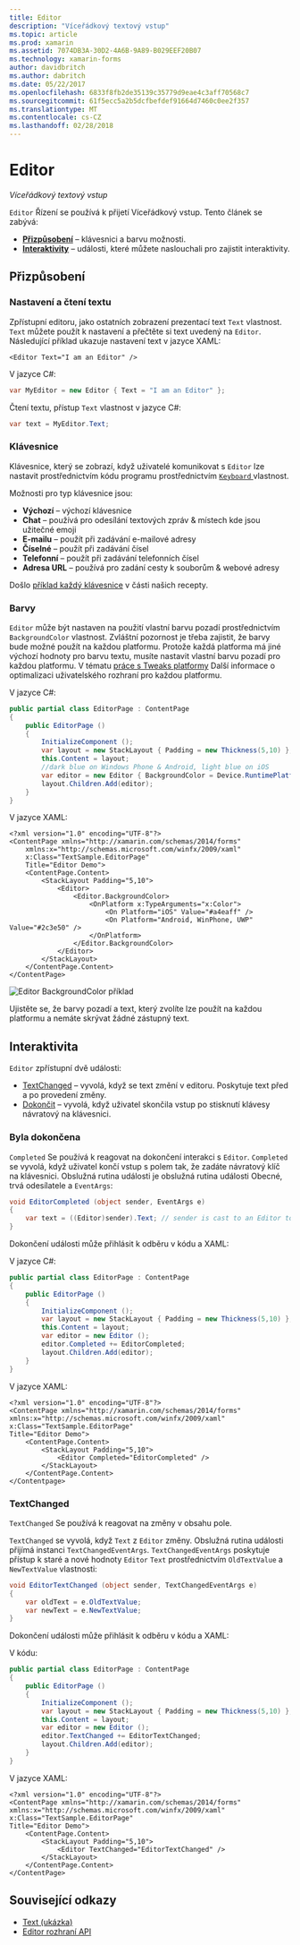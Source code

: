 ```yaml
---
title: Editor
description: "Víceřádkový textový vstup"
ms.topic: article
ms.prod: xamarin
ms.assetid: 7074DB3A-30D2-4A6B-9A89-B029EEF20B07
ms.technology: xamarin-forms
author: davidbritch
ms.author: dabritch
ms.date: 05/22/2017
ms.openlocfilehash: 6833f8fb2de35139c35779d9eae4c3aff70568c7
ms.sourcegitcommit: 61f5ecc5a2b5dcfbefdef91664d7460c0ee2f357
ms.translationtype: MT
ms.contentlocale: cs-CZ
ms.lasthandoff: 02/28/2018
---
```

# <a name="editor"></a>Editor

_Víceřádkový textový vstup_

`Editor` Řízení se používá k přijetí Víceřádkový vstup. Tento článek se zabývá:

- **[Přizpůsobení](#Customization)**  &ndash; klávesnici a barvu možnosti.
- **[Interaktivity](#Interactivity)**  &ndash; události, které můžete naslouchali pro zajistit interaktivity.

## <a name="customization"></a>Přizpůsobení

### <a name="setting-and-reading-text"></a>Nastavení a čtení textu

Zpřístupní editoru, jako ostatních zobrazení prezentací text `Text` vlastnost. `Text` můžete použít k nastavení a přečtěte si text uvedený na `Editor`. Následující příklad ukazuje nastavení text v jazyce XAML:

```xaml
<Editor Text="I am an Editor" />
```

V jazyce C#:

```csharp
var MyEditor = new Editor { Text = "I am an Editor" };
```

Čtení textu, přístup `Text` vlastnost v jazyce C#:

```csharp
var text = MyEditor.Text;
```

### <a name="keyboards"></a>Klávesnice

Klávesnice, který se zobrazí, když uživatelé komunikovat s `Editor` lze nastavit prostřednictvím kódu programu prostřednictvím [ ``Keyboard`` ](https://developer.xamarin.com/api/type/Xamarin.Forms.Keyboard/) vlastnost.

Možnosti pro typ klávesnice jsou:

- **Výchozí** &ndash; výchozí klávesnice
- **Chat** &ndash; používá pro odesílání textových zpráv & místech kde jsou užitečné emoji
- **E-mailu** &ndash; použít při zadávání e-mailové adresy
- **Číselné** &ndash; použít při zadávání čísel
- **Telefonní** &ndash; použít při zadávání telefonních čísel
- **Adresa URL** &ndash; používá pro zadání cesty k souborům & webové adresy

Došlo [příklad každý klávesnice](https://developer.xamarin.com/recipes/cross-platform/xamarin-forms/choose-keyboard-for-entry/) v části našich recepty.

### <a name="colors"></a>Barvy

`Editor` může být nastaven na použití vlastní barvu pozadí prostřednictvím `BackgroundColor` vlastnost. Zvláštní pozornost je třeba zajistit, že barvy bude možné použít na každou platformu. Protože každá platforma má jiné výchozí hodnoty pro barvu textu, musíte nastavit vlastní barvu pozadí pro každou platformu. V tématu [práce s Tweaks platformy](~/xamarin-forms/platform/device.md) Další informace o optimalizaci uživatelského rozhraní pro každou platformu.

V jazyce C#:

```csharp
public partial class EditorPage : ContentPage
{
    public EditorPage ()
    {
        InitializeComponent ();
        var layout = new StackLayout { Padding = new Thickness(5,10) };
        this.Content = layout;
        //dark blue on Windows Phone & Android, light blue on iOS
        var editor = new Editor { BackgroundColor = Device.RuntimePlatform == Device.iOS ? Color.FromHex("#A4EAFF") : Color.FromHex("#2c3e50") };
        layout.Children.Add(editor);
    }
}
```

V jazyce XAML:

```xaml
<?xml version="1.0" encoding="UTF-8"?>
<ContentPage xmlns="http://xamarin.com/schemas/2014/forms"
    xmlns:x="http://schemas.microsoft.com/winfx/2009/xaml"
    x:Class="TextSample.EditorPage"
    Title="Editor Demo">
    <ContentPage.Content>
        <StackLayout Padding="5,10">
            <Editor>
                <Editor.BackgroundColor>
                    <OnPlatform x:TypeArguments="x:Color">
                        <On Platform="iOS" Value="#a4eaff" />
                        <On Platform="Android, WinPhone, UWP" Value="#2c3e50" />
                    </OnPlatform>
                </Editor.BackgroundColor>
            </Editor>
        </StackLayout>
    </ContentPage.Content>
</ContentPage>
```

![](editor-images/textbackgroundcolor.png "Editor BackgroundColor příklad")

Ujistěte se, že barvy pozadí a text, který zvolíte lze použít na každou platformu a nemáte skrývat žádné zástupný text.

## <a name="interactivity"></a>Interaktivita

`Editor` zpřístupní dvě události:

- [TextChanged](http://developer.xamarin.com/api/event/Xamarin.Forms.Editor.TextChanged/) &ndash; vyvolá, když se text změní v editoru. Poskytuje text před a po provedení změny.
- [Dokončit](http://developer.xamarin.com/api/event/Xamarin.Forms.Editor.Completed/) &ndash; vyvolá, když uživatel skončila vstup po stisknutí klávesy návratový na klávesnici.

### <a name="completed"></a>Byla dokončena

`Completed` Se používá k reagovat na dokončení interakci s `Editor`. `Completed` se vyvolá, když uživatel končí vstup s polem tak, že zadáte návratový klíč na klávesnici. Obslužná rutina události je obslužná rutina události Obecné, trvá odesílatele a `EventArgs`:

```csharp
void EditorCompleted (object sender, EventArgs e)
{
    var text = ((Editor)sender).Text; // sender is cast to an Editor to enable reading the `Text` property of the view.
}
```

Dokončení události může přihlásit k odběru v kódu a XAML:

V jazyce C#:

```csharp
public partial class EditorPage : ContentPage
{
    public EditorPage ()
    {
        InitializeComponent ();
        var layout = new StackLayout { Padding = new Thickness(5,10) };
        this.Content = layout;
        var editor = new Editor ();
        editor.Completed += EditorCompleted;
        layout.Children.Add(editor);
    }
}
```

V jazyce XAML:

```xaml
<?xml version="1.0" encoding="UTF-8"?>
<ContentPage xmlns="http://xamarin.com/schemas/2014/forms"
xmlns:x="http://schemas.microsoft.com/winfx/2009/xaml"
x:Class="TextSample.EditorPage"
Title="Editor Demo">
    <ContentPage.Content>
        <StackLayout Padding="5,10">
            <Editor Completed="EditorCompleted" />
        </StackLayout>
    </ContentPage.Content>
</Contentpage>
```

### <a name="textchanged"></a>TextChanged

`TextChanged` Se používá k reagovat na změny v obsahu pole.

`TextChanged` se vyvolá, když `Text` z `Editor` změny. Obslužná rutina události přijímá instanci `TextChangedEventArgs`. `TextChangedEventArgs` poskytuje přístup k staré a nové hodnoty `Editor` `Text` prostřednictvím `OldTextValue` a `NewTextValue` vlastnosti:

```csharp
void EditorTextChanged (object sender, TextChangedEventArgs e)
{
    var oldText = e.OldTextValue;
    var newText = e.NewTextValue;
}
```

Dokončení události může přihlásit k odběru v kódu a XAML:

V kódu:

```csharp
public partial class EditorPage : ContentPage
{
    public EditorPage ()
    {
        InitializeComponent ();
        var layout = new StackLayout { Padding = new Thickness(5,10) };
        this.Content = layout;
        var editor = new Editor ();
        editor.TextChanged += EditorTextChanged;
        layout.Children.Add(editor);
    }
}
```

V jazyce XAML:

```xaml
<?xml version="1.0" encoding="UTF-8"?>
<ContentPage xmlns="http://xamarin.com/schemas/2014/forms"
xmlns:x="http://schemas.microsoft.com/winfx/2009/xaml"
x:Class="TextSample.EditorPage"
Title="Editor Demo">
    <ContentPage.Content>
        <StackLayout Padding="5,10">
            <Editor TextChanged="EditorTextChanged" />
        </StackLayout>
    </ContentPage.Content>
</ContentPage>
```


## <a name="related-links"></a>Související odkazy

- [Text (ukázka)](https://developer.xamarin.com/samples/xamarin-forms/UserInterface/Text)
- [Editor rozhraní API](https://developer.xamarin.com/api/type/Xamarin.Forms.Editor/)
